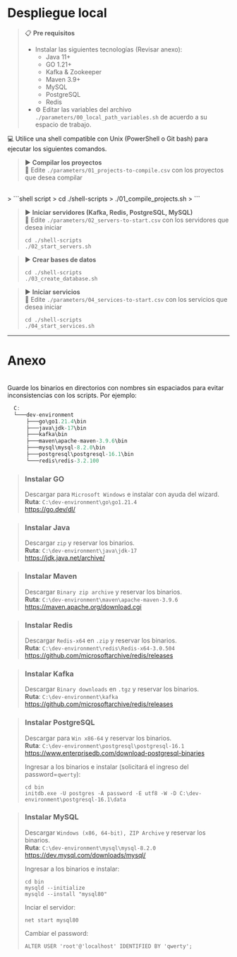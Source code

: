 # Despliegue local

> 📋 **Pre requisitos**
> - Instalar las siguientes tecnologías (Revisar anexo):
>   - Java 11+
>   - GO 1.21+
>   - Kafka & Zookeeper
>   - Maven 3.9+
>   - MySQL
>   - PostgreSQL
>   - Redis
> - ⚙️ Editar las variables del archivo `./parameters/00_local_path_variables.sh` de acuerdo a su espacio de trabajo.

💻 Utilice una shell compatible con Unix (PowerShell o Git bash) para ejecutar los siguientes comandos.

> ▶️ **Compilar los proyectos**
<br>📄 Edite `./parameters/01_projects-to-compile.csv` con los proyectos que desea compilar
<br>
> ```shell script 
> cd ./shell-scripts
> ./01_compile_projects.sh
> ```

> ▶️ **Iniciar servidores (Kafka, Redis, PostgreSQL, MySQL)**
<br>📄 Edite `./parameters/02_servers-to-start.csv` con los servidores que desea iniciar
> ```shell script 
> cd ./shell-scripts
> ./02_start_servers.sh
> ```

> ▶️ **Crear bases de datos**
> ```shell script 
> cd ./shell-scripts
> ./03_create_database.sh
> ```

> ▶️ **Iniciar servicios**
<br>📄 Edite `./parameters/04_services-to-start.csv` con los servicios que desea iniciar
> ```shell script 
> cd ./shell-scripts
> ./04_start_services.sh
> ```


---

# Anexo

<br>Guarde los binarios en directorios con nombres sin espaciados para evitar inconsistencias con los scripts. Por ejemplo:
```javascript
  C:
  └───dev-environment
      ├───go\go1.21.4\bin
      ├───java\jdk-17\bin
      ├───kafka\bin
      ├───maven\apache-maven-3.9.6\bin
      ├───mysql\mysql-8.2.0\bin
      ├───postgresql\postgresql-16.1\bin
      └───redis\redis-3.2.100
```

> ### Instalar GO
> Descargar para `Microsoft Windows` e instalar con ayuda del wizard.
> <br>**Ruta**: `C:\dev-environment\go\go1.21.4`
> <br>https://go.dev/dl/

> ### Instalar Java
> Descargar `zip` y reservar los binarios.
> <br>**Ruta**: `C:\dev-environment\java\jdk-17`
> <br>https://jdk.java.net/archive/

> ### Instalar Maven
> Descargar `Binary zip archive` y reservar los binarios.
> <br>**Ruta**: `C:\dev-environment\maven\apache-maven-3.9.6`
> <br>https://maven.apache.org/download.cgi

> ### Instalar Redis
> Descargar `Redis-x64` en `.zip` y reservar los binarios.
> <br>**Ruta**: `C:\dev-environment\redis\Redis-x64-3.0.504`
> <br>https://github.com/microsoftarchive/redis/releases

> ### Instalar Kafka
> Descargar `Binary downloads` en `.tgz` y reservar los binarios.
> <br>**Ruta**: `C:\dev-environment\kafka`
> <br>https://github.com/microsoftarchive/redis/releases

> ### Instalar PostgreSQL
> Descargar para `Win x86-64` y reservar los binarios.
> <br>**Ruta**: `C:\dev-environment\postgresql\postgresql-16.1`
> <br>https://www.enterprisedb.com/download-postgresql-binaries
>
> Ingresar a los binarios e instalar (solicitará el ingreso del password=`qwerty`):
> ```
> cd bin
> initdb.exe -U postgres -A password -E utf8 -W -D C:\dev-environment\postgresql-16.1\data
> ```

> ### Instalar MySQL
> Descargar `Windows (x86, 64-bit), ZIP Archive` y reservar los binarios.
> <br>**Ruta**: `C:\dev-environment\mysql\mysql-8.2.0`
> <br>https://dev.mysql.com/downloads/mysql/
>
> Ingresar a los binarios e instalar:
> ```
> cd bin
> mysqld --initialize
> mysqld --install "mysql80"
> ```
> Inciar el servidor:
> ```
> net start mysql80
> ```
> Cambiar el password:
> ```
> ALTER USER 'root'@'localhost' IDENTIFIED BY 'qwerty';
> ```
